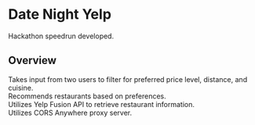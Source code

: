 # Date Night Yelp

Hackathon speedrun developed.

## Overview

Takes input from two users to filter for preferred price level, distance, and cuisine.\
Recommends restaurants based on preferences.\
Utilizes Yelp Fusion API to retrieve restaurant information.\
Utilizes CORS Anywhere proxy server.